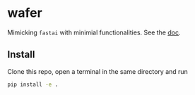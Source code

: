 # wafer


<!-- WARNING: THIS FILE WAS AUTOGENERATED! DO NOT EDIT! -->

Mimicking `fastai` with minimial functionalities. See the
[doc](https://ts-flake.github.io/wafer).

## Install

Clone this repo, open a terminal in the same directory and run

``` sh
pip install -e .
```
